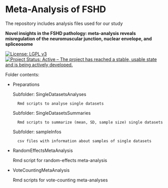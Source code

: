 # Meta-Analysis of FSHD

The repository includes analysis files used for our study

**Novel insights in the FSHD pathology: meta-analysis reveals misregulation of the neuromuscular junction, nuclear envelope, and spliceosome**


[![License: LGPL v3](https://img.shields.io/badge/License-LGPL%20v3-blue.svg)](https://www.gnu.org/licenses/lgpl-3.0)
[![Project Status: Active – The project has reached a stable, usable state and is being actively developed.](https://www.repostatus.org/badges/latest/active.svg)](https://www.repostatus.org/#active)


Folder contents:

- Preparations

    Subfolder: SingleDatasetsAnalyses
  
        Rmd scripts to analyse single datasets
     
  
    Subfolder: SingleDatasetsSummaries
  
        Rmd scripts to summarize (mean, SD, sample size) single datasets
     
  
    Subfolder: sampleInfos
  
        csv files with information about samples of single datasets


- RandomEffectsMetaAnalysis

    Rmd script for random-effects meta-analysis


- VoteCountingMetaAnalysis

    Rmd scripts for vote-counting meta-analyses
